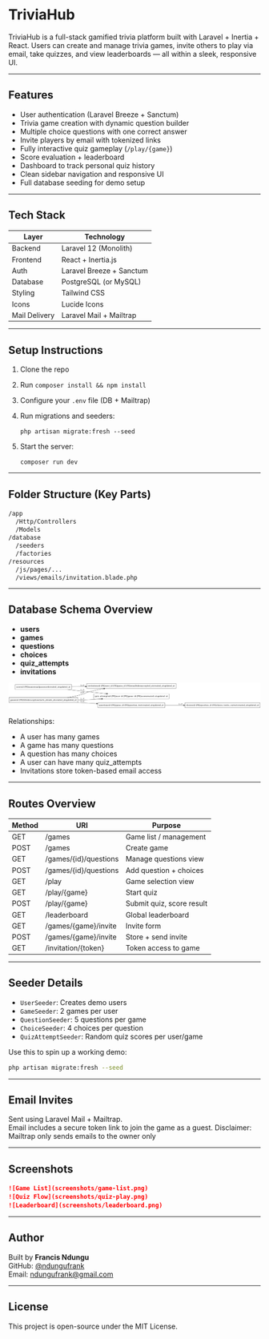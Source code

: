 # TriviaHub

TriviaHub is a full-stack gamified trivia platform built with Laravel + Inertia + React. Users can create and manage trivia games, invite others to play via email, take quizzes, and view leaderboards — all within a sleek, responsive UI.

---

## Features

- User authentication (Laravel Breeze + Sanctum)
- Trivia game creation with dynamic question builder
- Multiple choice questions with one correct answer
- Invite players by email with tokenized links
- Fully interactive quiz gameplay (`/play/{game}`)
- Score evaluation + leaderboard
- Dashboard to track personal quiz history
- Clean sidebar navigation and responsive UI
- Full database seeding for demo setup

---

## Tech Stack

| Layer         | Technology               |
| ------------- | ------------------------ |
| Backend       | Laravel 12 (Monolith)    |
| Frontend      | React + Inertia.js       |
| Auth          | Laravel Breeze + Sanctum |
| Database      | PostgreSQL (or MySQL)    |
| Styling       | Tailwind CSS             |
| Icons         | Lucide Icons             |
| Mail Delivery | Laravel Mail + Mailtrap  |

---

## Setup Instructions

1. Clone the repo
2. Run `composer install && npm install`
3. Configure your `.env` file (DB + Mailtrap)
4. Run migrations and seeders:

    ```
    php artisan migrate:fresh --seed
    ```

5. Start the server:

    ```
    composer run dev
    ```

---

## Folder Structure (Key Parts)

```
/app
  /Http/Controllers
  /Models
/database
  /seeders
  /factories
/resources
  /js/pages/...
  /views/emails/invitation.blade.php
```

---

## Database Schema Overview

- **users**
- **games**
- **questions**
- **choices**
- **quiz_attempts**
- **invitations**

![Leaderboard](screenshots/triviahub_erd_large.png)

Relationships:

- A user has many games
- A game has many questions
- A question has many choices
- A user can have many quiz_attempts
- Invitations store token-based email access

---

## Routes Overview

| Method | URI                   | Purpose                   |
| ------ | --------------------- | ------------------------- |
| GET    | /games                | Game list / management    |
| POST   | /games                | Create game               |
| GET    | /games/{id}/questions | Manage questions view     |
| POST   | /games/{id}/questions | Add question + choices    |
| GET    | /play                 | Game selection view       |
| GET    | /play/{game}          | Start quiz                |
| POST   | /play/{game}          | Submit quiz, score result |
| GET    | /leaderboard          | Global leaderboard        |
| GET    | /games/{game}/invite  | Invite form               |
| POST   | /games/{game}/invite  | Store + send invite       |
| GET    | /invitation/{token}   | Token access to game      |

---

## Seeder Details

- `UserSeeder`: Creates demo users
- `GameSeeder`: 2 games per user
- `QuestionSeeder`: 5 questions per game
- `ChoiceSeeder`: 4 choices per question
- `QuizAttemptSeeder`: Random quiz scores per user/game

Use this to spin up a working demo:

```bash
php artisan migrate:fresh --seed
```

---

## Email Invites

Sent using Laravel Mail + Mailtrap.  
Email includes a secure token link to join the game as a guest.
Disclaimer: Mailtrap only sends emails to the owner only

---

## Screenshots

```md
![Game List](screenshots/game-list.png)
![Quiz Flow](screenshots/quiz-play.png)
![Leaderboard](screenshots/leaderboard.png)
```

---

## Author

Built by **Francis Ndungu**  
GitHub: [@ndungufrank](https://github.com/ndungufrank)  
Email: [ndungufrank@gmail.com](mailto:ndungufrank@gmail.com)

---

## License

This project is open-source under the MIT License.
